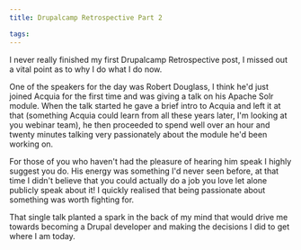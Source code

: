 ```yaml
---
title: Drupalcamp Retrospective Part 2

tags:
---
```

I never really finished my first Drupalcamp Retrospective post, I missed out a vital point as to why I do what I do now.

One of the speakers for the day was Robert Douglass, I think he'd just joined Acquia for the first time and was giving a talk on his Apache Solr module. When the talk started he gave a brief intro to Acquia and left it at that (something Acquia could learn from all these years later, I'm looking at you webinar team), he then proceeded to spend well over an hour and twenty minutes talking very passionately about the module he'd been working on.

For those of you who haven't had the pleasure of hearing him speak I highly suggest you do. His energy was something I'd never seen before, at that time I didn't believe that you could actually do a job you love let alone publicly speak about it! I quickly realised that being passionate about something was worth fighting for.

That single talk planted a spark in the back of my mind that would drive me towards becoming a Drupal developer and making the decisions I did to get where I am today.

